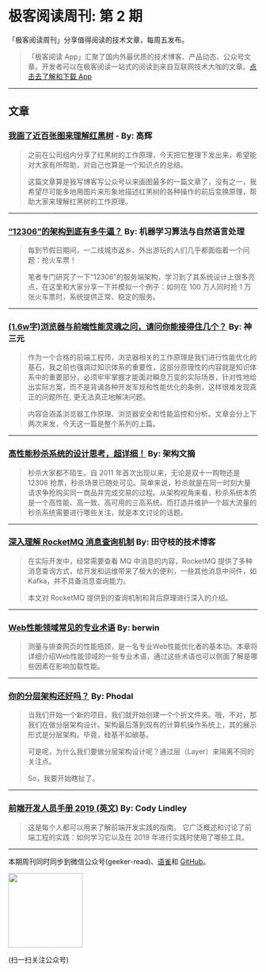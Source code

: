 # 极客阅读周刊: 第 2 期

「极客阅读周刊」分享值得阅读的技术文章，每周五发布。

> 「极客阅读 App」汇聚了国内外最优质的技术博客、产品动态、公众号文章。开发者可以在极客阅读一站式的阅读到来自互联网技术大咖的文章。[点击去了解和下载 App](https://www.yuque.com/docs/share/74c8695f-d2ce-4dbd-aee1-b92be37ecdf4?#)

---

## 文章

### [我画了近百张图来理解红黑树](https://mp.weixin.qq.com/s?__biz=MzUyNTE2OTAzMQ==&mid=2247483855&idx=1&sn=673e581b766d6ec80ec6151e5d732a32&chksm=fa237927cd54f031d5df25b8783551d889200ddab408d1cc5c12533b9d5ab85f99ba78d07b06&token=1938879438&lang=zh_CN#rd) - By: 高辉


> 之前在公司组内分享了红黑树的工作原理，今天把它整理下发出来，希望能对大家有所帮助，对自己也算是一个知识点的总结。
>
> 这篇文章算是我写博客写公众号以来画图最多的一篇文章了，没有之一，我希望尽可能多地用图片来形象地描述红黑树的各种操作的前后变换原理，帮助大家来理解红黑树的工作原理。

---

### [“12306”的架构到底有多牛逼？](https://mp.weixin.qq.com/s?__biz=MzI4MDYzNzg4Mw==&mid=2247490865&idx=1&sn=392908f56b09a8642c58b0f7d1a7ce23&chksm=ebb425e5dcc3acf34dc3bab3f95a4adcd28817b9002340b4d061758340a43e82afaff08084b0#rd) By: 机器学习算法与自然语言处理


> 每到节假日期间，一二线城市返乡、外出游玩的人们几乎都面临着一个问题：抢火车票！
>
> 笔者专门研究了一下“12306”的服务端架构，学习到了其系统设计上很多亮点，在这里和大家分享一下并模拟一个例子：如何在 100 万人同时抢 1 万张火车票时，系统提供正常、稳定的服务。

---

### [(1.6w字)浏览器与前端性能灵魂之问，请问你能接得住几个？](https://juejin.im/post/5df5bcea6fb9a016091def69) By: 神三元


> 作为一个合格的前端工程师，浏览器相关的工作原理是我们进行性能优化的基石，我之前也强调过知识体系的重要性，这部分原理性的内容就是知识体系中的重要部分，必须牢牢掌握才能面对瞬息万变的实际场景，针对性地给出实际方案，而不是背诵各种开发军规和性能优化的条例，这样很难发现真正的问题所在, 更无法真正地解决问题。

> 内容会涵盖浏览器工作原理、浏览器安全和性能监控和分析。文章会分上下两次来发，今天这一篇是整个系列的上篇。

---

### [高性能秒杀系统的设计思考，超详细！](https://juejin.im/post/5dd36550e51d4561ce028828) By: 架构文摘


> 秒杀大家都不陌生。自 2011 年首次出现以来，无论是双十一购物还是 12306 抢票，秒杀场景已随处可见。简单来说，秒杀就是在同一时刻大量请求争抢购买同一商品并完成交易的过程。从架构视角来看，秒杀系统本质是一个高性能、高一致、高可用的三高系统。而打造并维护一个超大流量的秒杀系统需要进行哪些关注，就是本文讨论的话题。

---

### [深入理解 RocketMQ 消息查询机制](https://mp.weixin.qq.com/s?__biz=MzA5MDA5Njk0NQ==&mid=2456618949&idx=1&sn=b10afe7e39a894f4a2c43a4a3fc7bd9e&chksm=8789739bb0fefa8d718e6a0df8ab3fb517d61f65e2cee5f9690b36701117a1a31a854110a120&token=821287329&lang=zh_CN&utm_source=tuicool&utm_medium=referral) By: 田守枝的技术博客


> 在实际开发中，经常需要查看 MQ 中消息的内容，RocketMQ 提供了多种消息查询方式，给开发和运维带来了极大的便利，一些其他消息中间件，如 Kafka，并不具备消息查询能力。
>
> 本文对 RocketMQ 提供到的查询机制和背后原理进行深入的介绍。

---

### [Web性能领域常见的专业术语](https://github.com/berwin/Blog/issues/46) By: berwin


> 测量与排查网页的性能瓶颈，是一名专业Web性能优化者的基本功。本章将详细介绍Web性能领域的一些专业术语，通过这些术语也可以侧面了解是哪些因素在影响加载性能。

---

### [你的分层架构还好吗？](https://mp.weixin.qq.com/s?__biz=MjM5Mjg4NDMwMA==&mid=2652977171&idx=1&sn=f2ada22d4526d1cbeb122b9b073eaab3) By: Phodal


> 当我们开始一个新的项目，我们就开始创建一个个折文件夹。哦，不对，那我们在做分层架构设计。架构最后落到现有的计算机操作系统上，其的展示形式是分层架构。毕竟，硅基不如碳基。
>
> 可是呢，为什么我们要做分层架构设计呢？通过层（Layer）来隔离不同的关注点。
>
> So，我要开始瞎扯了。

---

### [前端开发人员手册 2019 (英文)](https://frontendmasters.com/books/front-end-handbook/2019/) By: Cody Lindley


> 这是每个人都可以用来了解前端开发实践的指南。 它广泛概述和讨论了前端工程的实践：如何学习它以及在 2019 年进行实践时使用了哪些工具。

---

本期周刊同时同步到微信公众号(geeker-read)、[语雀](https://www.yuque.com/books/share/8cc684ae-4d87-483b-82e5-5128e32d4cef?#)和 [GitHub](https://github.com/geeker-read/weekly_issues)。

<img src="https://cdn.nlark.com/yuque/0/2019/png/639317/1576222303738-6abc107b-8e76-4433-b504-87a16df22f71.png" width="150" />

(扫一扫关注公众号)
